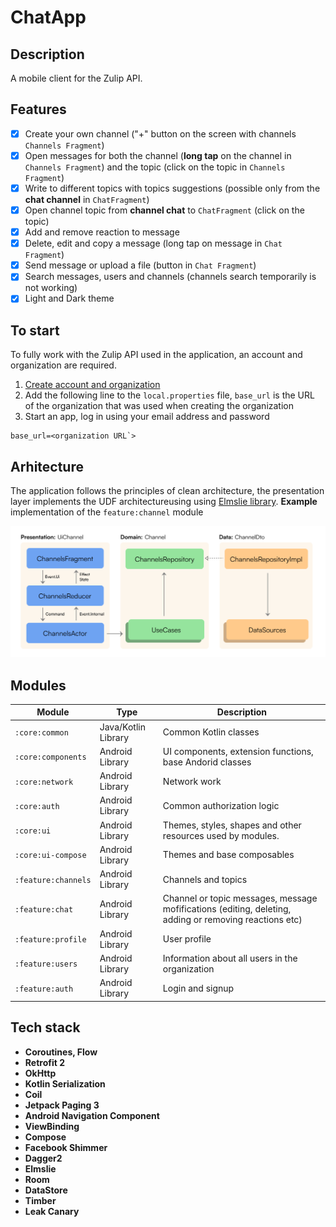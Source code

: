 # ChatApp

## Description

A mobile client for the Zulip API.

## Features

- [X] Create your own channel ("+" button on the screen with
  channels `Channels Fragment`)
- [X] Open messages for both the channel (**long tap** on the channel
  in `Channels Fragment`) and the topic (click on the topic in `Channels Fragment`)
- [X] Write to different topics with topics suggestions (possible only from the **chat channel** in `ChatFragment`)
- [X] Open channel topic from **channel chat** to `ChatFragment` (click on the topic)
- [X] Add and remove reaction to message
- [X] Delete, edit and copy a message (long tap on message in `Chat Fragment`)
- [X] Send message or upload a file (button in `Chat Fragment`)
- [X] Search messages, users and channels (channels search temporarily is not working)
- [X] Light and Dark theme

## To start

To fully work with the Zulip API used in the application, an account and organization are required.
1. [Create account and organization](https://zulip.com/new/)
2. Add the following line to the `local.properties` file, `base_url` is the URL of the organization that was used when creating the organization
4. Start an app, log in using your email address and password

```
base_url=<organization URL`>
```

## Arhitecture

The application follows the principles of clean architecture, the presentation layer implements the UDF architectureusing using [Elmslie library](https://github.com/vivid-money/elmslie). **Example** implementation of the `feature:channel` module

![ChatApp-Architecture](.github/images/Acrhitecture.png)

## Modules

| Module             | Type       | Description                                                                                                                                                                                       |
|--------------------|---------------------|---------------------------------------------------------------------------------------------------------------------------------------------------------------------------------------------------|                                                       
| `:core:common`     | Java/Kotlin Library | Common Kotlin classes                                                                                                                 |
| `:core:components` | Android Library     | UI components, extension functions, base Andorid classes                                                                              |
| `:core:network`    | Android Library     | Network work                                                                                                                          |
| `:core:auth`       | Android Library     | Common authorization logic                                                                                                            |
| `:core:ui`         | Android Library     | Themes, styles, shapes and other resources used by modules.                                                                           |
| `:core:ui-compose` | Android Library     | Themes and base composables                                                                                                           |
| `:feature:channels`| Android Library     | Channels and topics                                                                                                                   |
| `:feature:chat`    | Android Library     | Channel or topic messages, message mofifications (editing, deleting, adding or removing reactions etc)                                |
| `:feature:profile` | Android Library     | User profile                                                                                                                          |
| `:feature:users`   | Android Library     | Information about all users in the organization                                                                                       |
| `:feature:auth`    | Android Library     | Login and signup                                                                                                                      |

## Tech stack

- **Coroutines, Flow** 
- **Retrofit 2** 
- **OkHttp**
- **Kotlin Serialization** 
- **Coil**
- **Jetpack Paging 3** 
- **Android Navigation Component**
- **ViewBinding**
- **Compose**
- **Facebook Shimmer**
- **Dagger2**
- **Elmslie**
- **Room**
- **DataStore**
- **Timber**
- **Leak Canary**
